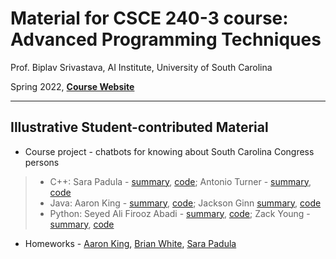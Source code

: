 # Material for CSCE 240-3 course: Advanced Programming Techniques


Prof. Biplav Srivastava, AI Institute, University of South Carolina

Spring 2022, [**Course Website**](https://sites.google.com/site/biplavsrivastava/teaching/csce-240-advanced-programming-techniques)

---

## Illustrative Student-contributed Material
* Course project - chatbots for knowing about South Carolina Congress persons
>* C++: Sara Padula - [summary](https://github.com/sarapadula/sarapadula/blob/main/prog_assignments/Final%20Project/doc/MyRepChatBotPresentation.pdf), [code](https://github.com/sarapadula/sarapadula/tree/main/prog_assignments); Antonio Turner - [summary](https://github.com/Adw010/CSCE-240/blob/main/myrep-chatbot/Doc/Antonio_Turner_Presentation.pdf), [code](https://github.com/Adw010/CSCE-240/tree/main/myrep-chatbot)
>* Java: Aaron King - [summary](https://github.com/aaronwk910/csce-240-02-spring2022-programs/blob/main/Projects/myrep-chatbot/doc/chatbot_presentation.pdf), [code](https://github.com/aaronwk910/csce-240-02-spring2022-programs/tree/main/Projects/myrep-chatbot); Jackson Ginn [summary](https://github.com/jrginn/csce-240-02-spring2022-programs/blob/main/myrep-chatbot/docs/CSCE240GinnPresentation.pdf), [code](https://github.com/jrginn/csce-240-02-spring2022-programs/tree/main/myrep-chatbot)
>* Python: Seyed Ali Firooz Abadi - [summary](https://github.com/seali33/CSCE240-Chat-bot/blob/master/Project06%20-%20Chatbot%20Assembly/doc/Final%20Project%20Presentation.pdf), [code](https://github.com/seali33/CSCE240-Chat-bot/tree/master/Project06%20-%20Chatbot%20Assembly); Zack Young - [summary](https://github.com/Zt572/myrep-chatbot/blob/main/doc/chatbot_presentation.pdf), [code](https://github.com/Zt572/myrep-chatbot)
* Homeworks - [Aaron King](https://github.com/aaronwk910/csce-240-02-spring2022-programs/tree/main/Homework), [Brian White](https://github.com/BrianW2301/csce-240-02-spring2022-programs/tree/main/hw), [Sara Padula](https://github.com/sarapadula/sarapadula/tree/main/homework)
